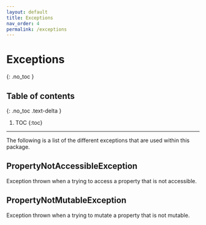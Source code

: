 ```yaml
---
layout: default
title: Exceptions
nav_order: 4
permalink: /exceptions
---
```


# Exceptions
{: .no_toc }

## Table of contents
{: .no_toc .text-delta }

1. TOC
{:toc}

---

The following is a list of the different exceptions that are used within this package.

## PropertyNotAccessibleException

Exception thrown when a trying to access a property that is not accessible.

## PropertyNotMutableException

Exception thrown when a trying to mutate a property that is not mutable.
